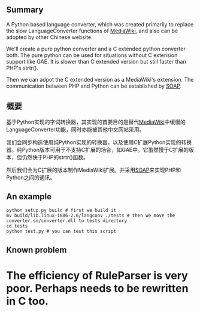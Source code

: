 ## Summary ##
A Python based language converter, which was created primarily to replace the slow LanguageConverter functions of [MediaWiki](http://www.mediawiki.org), and also can be adopted by other Chinese website.

We'll create a pure python converter and a C extended python converter both. The pure python can be used for situations without C extension support like GAE. It is slower than C extended version but still faster than PHP's strtr().

Then we can adpot the C extended version as a MediaWiki's extension. The communication between PHP and Python can be established by [SOAP](http://en.wikipedia.org/wiki/SOAP).

## 概要 ##
基于Python实现的字词转换器，其实现的首要目的是替代[MediaWiki](http://www.mediawiki.org)中缓慢的LanguageConverter功能，同时亦能被其他中文网站采用。

我们会同步构造使用纯Python实现的转换器，以及使用C扩展Python实现的转换器。纯Python版本可用于不支持C扩展的场合，如GAE中。它虽然慢于C扩展的版本，但仍然快于PHP的strtr()函数。

然后我们会为C扩展的版本制作MediaWiki扩展。并采用[SOAP](http://zh.wikipedia.org/wiki/SOAP)来实现PHP和Python之间的通讯。

## An example ##
```
python setup.py build # first we build it
mv build/lib.linux-i686-2.6/langconv ./tests # then we move the converter.so/converter.dll to tests directory
cd tests
python test.py # you can test this script
```

## Known problem ##
# The efficiency of RuleParser is very poor. Perhaps needs to be rewritten in C too.